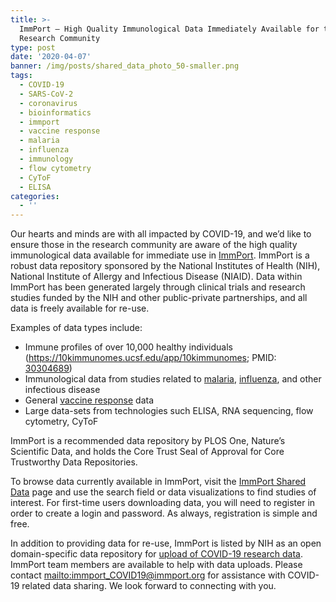 ```yaml
---
title: >-
  ImmPort – High Quality Immunological Data Immediately Available for the
  Research Community
type: post
date: '2020-04-07'
banner: /img/posts/shared_data_photo_50-smaller.png
tags:
  - COVID-19
  - SARS-CoV-2
  - coronavirus
  - bioinformatics
  - immport
  - vaccine response
  - malaria
  - influenza
  - immunology
  - flow cytometry
  - CyToF
  - ELISA
categories:
  - ''
---
```

Our hearts and minds are with all impacted by COVID-19, and we’d like to ensure those in the research community are aware of the high quality immunological data available for immediate use in [ImmPort](https://www.immport.org/shared/home). ImmPort is a robust data repository sponsored by the National Institutes of Health (NIH), National Institute of Allergy and Infectious Disease (NIAID). Data within ImmPort has been generated largely through clinical trials and research studies funded by the NIH and other public-private partnerships, and all data is freely available for re-use.

Examples of data types include:

* Immune profiles of over 10,000 healthy individuals (<https://10kimmunomes.ucsf.edu/app/10kimmunomes>; PMID: [30304689](https://www.ncbi.nlm.nih.gov/pubmed/30304689))
* Immunological data from studies related to [malaria](https://www.immport.org/shared/search?filters=study_2_condition_or_disease.condition_preferred:malaria), [influenza](https://www.immport.org/shared/search?filters=study_2_condition_or_disease.condition_preferred:influenza), and other infectious disease
* General [vaccine response](https://www.immport.org/shared/search?filters=study_categorization.research_focus:Vaccine%20Response) data
* Large data-sets from technologies such ELISA, RNA sequencing, flow cytometry, CyToF

ImmPort is a recommended data repository by PLOS One, Nature’s Scientific Data, and holds the Core Trust Seal of Approval for Core Trustworthy Data Repositories.

To browse data currently available in ImmPort, visit the [ImmPort Shared Data](https://www.immport.org/shared/home) page and use the search field or data visualizations to find studies of interest. For first-time users downloading data, you will need to register in order to create a login and password. As always, registration is simple and free.

In addition to providing data for re-use, ImmPort is listed by NIH as an open domain-specific data repository for [upload of COVID-19 research data](https://www.niaid.nih.gov/news-events/rapidly-share-discover-cite-covid-19-research-results). ImmPort team members are available to help with data uploads. Please contact <mailto:immport_COVID19@immport.org> for assistance with COVID-19 related data sharing. We look forward to connecting with you.
